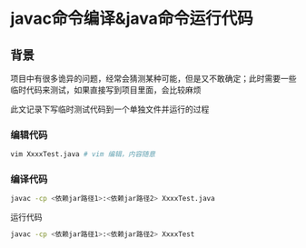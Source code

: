 # javac命令编译\&java命令运行代码

## 背景

项目中有很多诡异的问题，经常会猜测某种可能，但是又不敢确定；此时需要一些临时代码来测试，如果直接写到项目里面，会比较麻烦

此文记录下写临时测试代码到一个单独文件并运行的过程

### 编辑代码

```bash
vim XxxxTest.java # vim 编辑，内容随意
```

### 编译代码

```bash
javac -cp <依赖jar路径1>:<依赖jar路径2> XxxxTest.java
```

运行代码

```bash
javac -cp <依赖jar路径1>:<依赖jar路径2> XxxxTest
```
